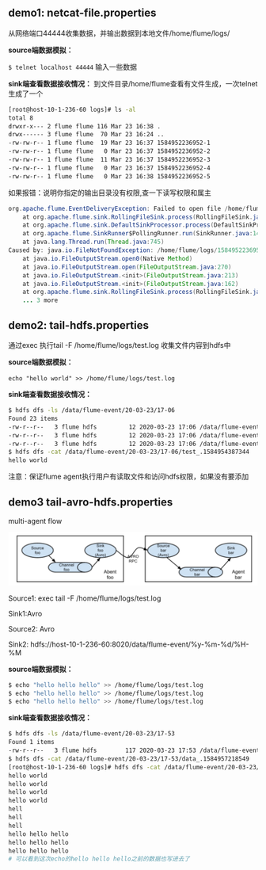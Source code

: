 ## demo1: netcat-file.properties

从网络端口44444收集数据，并输出数据到本地文件/home/flume/logs/

**source端数据模拟：**

  `$ telnet localhost 44444`
   输入一些数据

**sink端查看数据接收情况：**
到文件目录/home/flume查看有文件生成，一次telnet生成了一个

```bash
[root@host-10-1-236-60 logs]# ls -al
total 8
drwxr-x--- 2 flume flume 116 Mar 23 16:38 .
drwx------ 3 flume flume  70 Mar 23 16:24 ..
-rw-rw-r-- 1 flume flume  19 Mar 23 16:37 1584952236952-1
-rw-rw-r-- 1 flume flume   0 Mar 23 16:37 1584952236952-2
-rw-rw-r-- 1 flume flume  11 Mar 23 16:37 1584952236952-3
-rw-rw-r-- 1 flume flume   0 Mar 23 16:37 1584952236952-4
-rw-rw-r-- 1 flume flume   0 Mar 23 16:38 1584952236952-5

```

如果报错：说明你指定的输出目录没有权限,查一下读写权限和属主
```java
org.apache.flume.EventDeliveryException: Failed to open file /home/flume/logs/1584952236952-1 while delivering event
	at org.apache.flume.sink.RollingFileSink.process(RollingFileSink.java:185)
	at org.apache.flume.sink.DefaultSinkProcessor.process(DefaultSinkProcessor.java:67)
	at org.apache.flume.SinkRunner$PollingRunner.run(SinkRunner.java:145)
	at java.lang.Thread.run(Thread.java:745)
Caused by: java.io.FileNotFoundException: /home/flume/logs/1584952236952-1 (Permission denied)
	at java.io.FileOutputStream.open0(Native Method)
	at java.io.FileOutputStream.open(FileOutputStream.java:270)
	at java.io.FileOutputStream.<init>(FileOutputStream.java:213)
	at java.io.FileOutputStream.<init>(FileOutputStream.java:162)
	at org.apache.flume.sink.RollingFileSink.process(RollingFileSink.java:176)
	... 3 more

```



## demo2: tail-hdfs.properties

通过exec 执行tail -F /home/flume/logs/test.log 收集文件内容到hdfs中

**source端数据模拟：**

`echo "hello world" >> /home/flume/logs/test.log`

**sink端查看数据接收情况：**

```bash
$ hdfs dfs -ls /data/flume-event/20-03-23/17-06
Found 23 items
-rw-r--r--   3 flume hdfs         12 2020-03-23 17:06 /data/flume-event/20-03-23/17-06/test_.1584954387344
-rw-r--r--   3 flume hdfs         12 2020-03-23 17:06 /data/flume-event/20-03-23/17-06/test_.1584954387345
-rw-r--r--   3 flume hdfs         12 2020-03-23 17:06 /data/flume-event/20-03-23/17-06/test_.1584954387346
$ hdfs dfs -cat /data/flume-event/20-03-23/17-06/test_.1584954387344
hello world
```

 注意：保证flume agent执行用户有读取文件和访问hdfs权限，如果没有要添加



## demo3 tail-avro-hdfs.properties

multi-agent flow



![image-20200323175330859](images/README.assets/image-20200323175330859.png)

Source1: exec tail -F /home/flume/logs/test.log

Sink1:Avro

Source2: Avro

Sink2: hdfs://host-10-1-236-60:8020/data/flume-event/%y-%m-%d/%H-%M

**source端数据模拟：**

```bash
$ echo "hello hello hello" >> /home/flume/logs/test.log
$ echo "hello hello hello" >> /home/flume/logs/test.log
$ echo "hello hello hello" >> /home/flume/logs/test.log
```

**sink端查看数据接收情况：**

```bash
$ hdfs dfs -ls /data/flume-event/20-03-23/17-53
Found 1 items
-rw-r--r--   3 flume hdfs        117 2020-03-23 17:53 /data/flume-event/20-03-23/17-53/data_.1584957218549
$ hdfs dfs -cat /data/flume-event/20-03-23/17-53/data_.1584957218549
[root@host-10-1-236-60 logs]# hdfs dfs -cat /data/flume-event/20-03-23/17-53/data_.1584957218549
hello world
hello world
hello world
hello world
hell
hell
hell
hello hello hello
hello hello hello
hello hello hello
# 可以看到这次echo的hello hello hello之前的数据也写进去了
```

